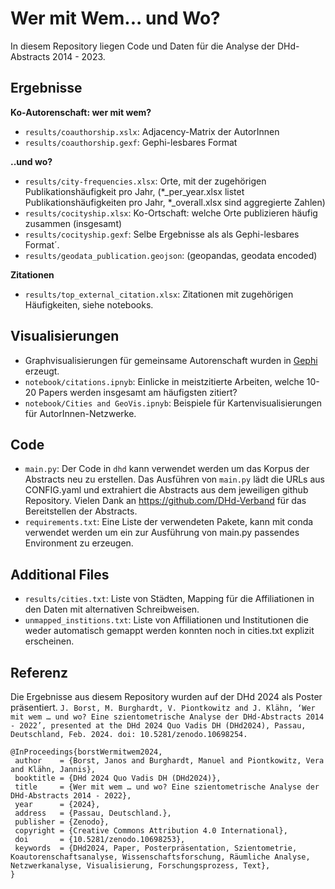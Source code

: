 
# Wer mit Wem... und Wo?

In diesem Repository liegen Code und Daten für die Analyse der DHd-Abstracts 2014 - 2023.


## Ergebnisse
**Ko-Autorenschaft: wer mit wem?**
 - `results/coauthorship.xslx`: Adjacency-Matrix der AutorInnen
 - `results/coauthorship.gexf`: Gephi-lesbares Format

**..und wo?**
- `results/city-frequencies.xlsx`: Orte, mit der zugehörigen Publikationshäufigkeit pro Jahr, (*_per_year.xlsx listet Publikationshäufigkeiten pro Jahr, *_overall.xlsx sind aggregierte Zahlen)
- `results/cocityship.xlsx`: Ko-Ortschaft: welche Orte publizieren häufig zusammen (insgesamt)
 - `results/cocityship.gexf`: Selbe Ergebnisse als als Gephi-lesbares Format´.
 - `results/geodata_publication.geojson`: (geopandas, geodata encoded)
   
**Zitationen**
 - `results/top_external_citation.xlsx`: Zitationen mit zugehörigen Häufigkeiten, siehe notebooks.
   


## Visualisierungen
 - Graphvisualisierungen für gemeinsame Autorenschaft wurden in [Gephi](https://gephi.org/) erzeugt.
 - `notebook/citations.ipnyb`: Einlicke in meistzitierte Arbeiten, welche 10-20 Papers werden insgesamt am häufigsten zitiert?
 - `notebook/Cities and GeoVis.ipnyb`: Beispiele für Kartenvisualisierungen für AutorInnen-Netzwerke.

## Code

 - `main.py`: Der Code in `dhd` kann verwendet werden um das Korpus der Abstracts neu zu erstellen. Das Ausführen von `main.py` lädt die URLs aus CONFIG.yaml und extrahiert die Abstracts aus dem jeweiligen github Repository. Vielen Dank an https://github.com/DHd-Verband für das Bereitstellen der Abstracts.
 - `requirements.txt`: Eine Liste der verwendeten Pakete, kann mit conda verwendet werden um ein zur Ausführung von main.py passendes Environment zu erzeugen.

## Additional Files
 - `results/cities.txt`: Liste von Städten, Mapping für die Affiliationen in den Daten mit alternativen Schreibweisen.
 - `unmapped_institions.txt`: Liste von Affiliationen und Institutionen die weder automatisch gemappt werden konnten noch in cities.txt explizit erscheinen.

## Referenz
 
 Die Ergebnisse aus diesem Repository wurden auf der DHd 2024 als Poster präsentiert.
 `
J. Borst, M. Burghardt, V. Piontkowitz and J. Klähn, ‘Wer mit wem … und wo? Eine szientometrische Analyse der DHd-Abstracts 2014 - 2022’, presented at the DHd 2024 Quo Vadis DH (DHd2024), Passau, Deutschland, Feb. 2024. doi: 10.5281/zenodo.10698254. 
 `
 
 ```
 @InProceedings{borstWermitwem2024,
  author    = {Borst, Janos and Burghardt, Manuel and Piontkowitz, Vera and Klähn, Jannis},
  booktitle = {DHd 2024 Quo Vadis DH (DHd2024)},
  title     = {Wer mit wem … und wo? Eine szientometrische Analyse der DHd-Abstracts 2014 - 2022},
  year      = {2024},
  address   = {Passau, Deutschland.},
  publisher = {Zenodo},
  copyright = {Creative Commons Attribution 4.0 International},
  doi       = {10.5281/zenodo.10698253},
  keywords  = {DHd2024, Paper, Posterpräsentation, Szientometrie, Koautorenschaftsanalyse, Wissenschaftsforschung, Räumliche Analyse, Netzwerkanalyse, Visualisierung, Forschungsprozess, Text},
}
```
